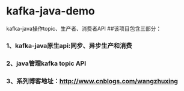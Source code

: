 # kafka-java-demo
kafka-java操作topic、生产者、消费者API
##该项目包含三部分：
### 1、kafka-java原生api:同步、异步生产和消费
### 2、java管理kafka topic API
### 3、系列博客地址：http://www.cnblogs.com/wangzhuxing
